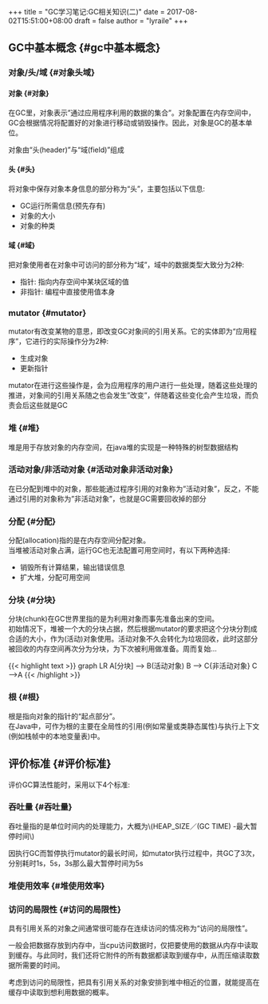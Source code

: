 +++
title = "GC学习笔记:GC相关知识(二)"
date = 2017-08-02T15:51:00+08:00
draft = false
author = "lyraile"
+++

## GC中基本概念 {#gc中基本概念}


### 对象/头/域 {#对象头域}


#### 对象 {#对象}

在GC里，对象表示”通过应用程序利用的数据的集合”。对象配置在内存空间中，GC会根据情况将配置好的对象进行移动或销毁操作。因此，对象是GC的基本单位。 <br/>

对象由“头(header)”与“域(field)”组成 <br/>


#### 头 {#头}

将对象中保存对象本身信息的部分称为“头”，主要包括以下信息: <br/>

-   GC运行所需信息(预先存有) <br/>
-   对象的大小 <br/>
-   对象的种类 <br/>


#### 域 {#域}

把对象使用者在对象中可访问的部分称为“域”，域中的数据类型大致分为2种: <br/>

-   指针: 指向内存空间中某块区域的值 <br/>
-   非指针: 编程中直接使用值本身 <br/>


### mutator {#mutator}

mutator有改变某物的意思，即改变GC对象间的引用关系。它的实体即为“应用程序”，它进行的实际操作分为2种: <br/>

-   生成对象 <br/>
-   更新指针 <br/>

mutator在进行这些操作是，会为应用程序的用户进行一些处理，随着这些处理的推进，对象间的引用关系随之也会发生”改变”，伴随着这些变化会产生垃圾，而负责会后这些就是GC <br/>


### 堆 {#堆}

堆是用于存放对象的内存空间，在java堆的实现是一种特殊的树型数据结构 <br/>


### 活动对象/非活动对象 {#活动对象非活动对象}

在已分配到堆中的对象，那些能通过程序引用的对象称为”活动对象”，反之，不能通过引用的对象称为”非活动对象”，也就是GC需要回收掉的部分 <br/>


### 分配 {#分配}

分配(allocation)指的是在内存空间分配对象。 <br/>
当堆被活动对象占满，运行GC也无法配置可用空间时，有以下两种选择: <br/>

-   销毁所有计算结果，输出错误信息 <br/>
-   扩大堆，分配可用空间 <br/>


### 分块 {#分块}

分块(chunk)在GC世界里指的是为利用对象而事先准备出来的空间。 <br/>
初始情况下，堆被一个大的分块占据，然后根据mutator的要求把这个分块分割成合适的大小，作为(活动)对象使用。活动对象不久会转化为垃圾回收，此时这部分被回收的内存空间再次分为分块，为下次被利用做准备。周而复始... <br/>

{{< highlight text >}}
graph LR
A[分块] --> B(活动对象)
B --> C{非活动对象}
C -->A
{{< /highlight >}}


### 根 {#根}

根是指向对象的指针的“起点部分”。 <br/>
在Java中，可作为根的主要在全局性的引用(例如常量或类静态属性)与执行上下文(例如栈帧中的本地变量表)中。 <br/>


## 评价标准 {#评价标准}

评价GC算法性能时，采用以下4个标准: <br/>


### 吞吐量 {#吞吐量}

吞吐量指的是单位时间内的处理能力，大概为\\(HEAP\_SIZE／(GC TIME) -最大暂停时间\\) <br/>

因执行GC而暂停执行mutator的最长时间，如mutator执行过程中，共GC了3次，分别耗时1s，5s，3s那么最大暂停时间为5s <br/>


### 堆使用效率 {#堆使用效率}


### 访问的局限性 {#访问的局限性}

具有引用关系的对象之间通常很可能存在连续访问的情况称为“访问的局限性”。 <br/>

一般会把数据存放到内存中，当cpu访问数据时，仅把要使用的数据从内存中读取到缓存。与此同时，我们还将它附件的所有数据都读取到缓存中，从而压缩读取数据所需要的时间。 <br/>

考虑到访问的局限性，把具有引用关系的对象安排到堆中相近的位置，就能提高在缓存中读取到想利用数据的概率。 <br/>